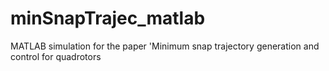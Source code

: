# minSnapTrajec_matlab
MATLAB simulation for the paper 'Minimum snap trajectory generation and control for quadrotors
